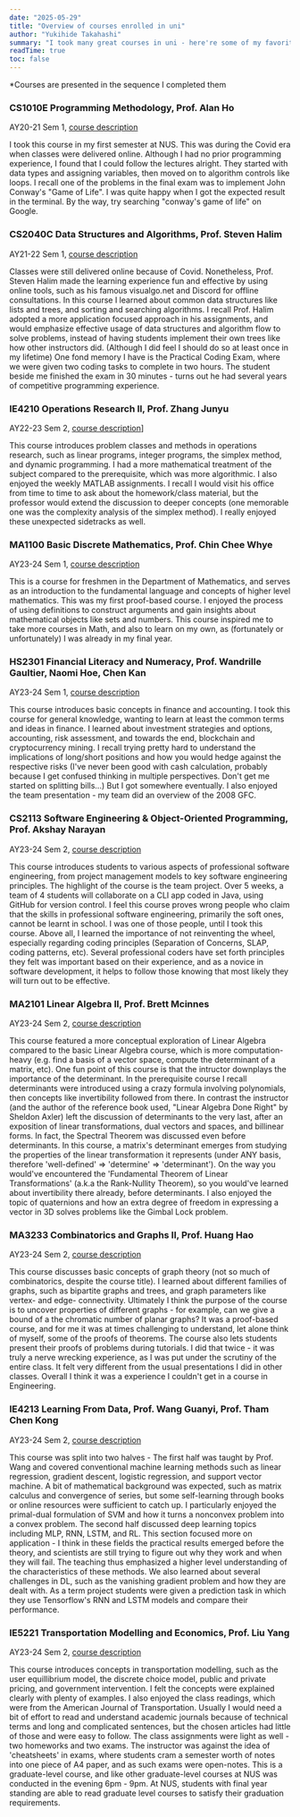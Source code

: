 ```yaml
---
date: "2025-05-29"
title: "Overview of courses enrolled in uni"
author: "Yukihide Takahashi"
summary: "I took many great courses in uni - here're some of my favorites"
readTime: true
toc: false
---
```


\*Courses are presented in the sequence I completed them

### CS1010E Programming Methodology, Prof. Alan Ho

AY20-21 Sem 1, [course description](https://nusmods.com/courses/CS1010E/programming-methodology)

I took this course in my first semester at NUS. This was during the Covid era when classes were delivered online. Although I had no prior programming experience, I found that I could follow the lectures alright. They started with data types and assigning variables, then moved on to algorithm controls like loops. I recall one of the problems in the final exam was to implement John Conway's \"Game of Life\". I was quite happy when I got the expected result in the terminal. By the way, try searching \"conway's game of life\" on Google.

### CS2040C Data Structures and Algorithms, Prof. Steven Halim

AY21-22 Sem 1, [course description](https://nusmods.com/courses/CS2040C/data-structures-and-algorithms)

Classes were still delivered online because of Covid. Nonetheless, Prof. Steven Halim made the learning experience fun and effective by using online tools, such as his famous visualgo.net and Discord for offline consultations. In this course I learned about common data structures like lists and trees, and sorting and searching algorithms. I recall Prof. Halim adopted a more application focused approach in his assignments, and would emphasize effective usage of data structures and algorithm flow to solve problems, instead of having students implement their own trees like how other instructors did. (Although I did feel I should do so at least once in my lifetime) One fond memory I have is the Practical Coding Exam, where we were given two coding tasks to complete in two hours. The student beside me finished the exam in 30 minutes - turns out he had several years of competitive programming experience.

### IE4210 Operations Research II, Prof. Zhang Junyu

AY22-23 Sem 2, [course description](https://nusmods.com/courses/IE4210/operations-research-ii)]

This course introduces problem classes and methods in operations research, such as linear programs, integer programs, the simplex method, and dynamic programming. I had a more mathematical treatment of the subject compared to the prerequisite, which was more algorithmic. I also enjoyed the weekly MATLAB assignments. I recall I would visit his office from time to time to ask about the homework/class material, but the professor would extend the discussion to deeper concepts (one memorable one was the complexity analysis of the simplex method). I really enjoyed these unexpected sidetracks as well.

### MA1100 Basic Discrete Mathematics, Prof. Chin Chee Whye

AY23-24 Sem 1, [course description](https://nusmods.com/courses/MA1100/basic-discrete-mathematics)

This is a course for freshmen in the Department of Mathematics, and serves as an introduction to the fundamental language and concepts of higher level mathematics. This was my first proof-based course. I enjoyed the process of using definitions to construct arguments and gain insights about mathematical objects like sets and numbers. This course inspired me to take more courses in Math, and also to learn on my own, as (fortunately or unfortunately) I was already in my final year.

### HS2301 Financial Literacy and Numeracy, Prof. Wandrille Gaultier, Naomi Hoe, Chen Kan

AY23-24 Sem 1, [course description](https://nusmods.com/courses/HS2301/financial-literacy-and-numeracy)

This course introduces basic concepts in finance and accounting. I took this course for general knowledge, wanting to learn at least the common terms and ideas in finance. I learned about investment strategies and options, accounting, risk assessment, and towards the end, blockchain and cryptocurrency mining. I recall trying pretty hard to understand the implications of long/short positions and how you would hedge against the respective risks (I've never been good with cash calculation, probably because I get confused thinking in multiple perspectives. Don't get me started on splitting bills...) But I got somewhere eventually. I also enjoyed the team presentation - my team did an overview of the 2008 GFC.

### CS2113 Software Engineering & Object-Oriented Programming, Prof. Akshay Narayan

AY23-24 Sem 2, [course description](https://nusmods.com/courses/CS2113/software-engineering-object-oriented-programming)

This course introduces students to various aspects of professional software engineering, from project management models to key software engineering principles. The highlight of the course is the team project. Over 5 weeks, a team of 4 students will collaborate on a CLI app coded in Java, using GitHub for version control. I feel this course proves wrong people who claim that the skills in professional software engineering, primarily the soft ones, cannot be learnt in school. I was one of those people, until I took this course. Above all, I learned the importance of not reinventing the wheel, especially regarding coding principles (Separation of Concerns, SLAP, coding patterns, etc). Several professional coders have set forth principles they felt was important based on their experience, and as a novice in software development, it helps to follow those knowing that most likely they will turn out to be effective.

### MA2101 Linear Algebra II, Prof. Brett Mcinnes

AY23-24 Sem 2, [course description](https://nusmods.com/courses/MA2101/linear-algebra-ii)

This course featured a more conceptual exploration of Linear Algebra compared to the basic Linear Algebra course, which is more computation-heavy (e.g. find a basis of a vector space, compute the determinant of a matrix, etc). One fun point of this course is that the intructor downplays the importance of the determinant. In the prerequisite course I recall determinants were introduced using a crazy formula involving polynomials, then concepts like invertibility followed from there. In contrast the instructor (and the author of the reference book used, \"Linear Algebra Done Right\" by Sheldon Axler) left the discussion of determinants to the very last, after an exposition of linear transformations, dual vectors and spaces, and billinear forms. In fact, the Spectral Theorem was discussed even before determinants. In this course, a matrix's determinant emerges from studying the properties of the linear transformation it represents (under ANY basis, therefore 'well-defined' => 'determine' => 'determinant'). On the way you would've encountered the 'Fundamental Theorem of Linear Transformations' (a.k.a the Rank-Nullity Theorem), so you would've learned about invertibility there already, before determinants. I also enjoyed the topic of quaternions and how an extra degree of freedom in expressing a vector in 3D solves problems like the Gimbal Lock problem.

### MA3233 Combinatorics and Graphs II, Prof. Huang Hao

AY23-24 Sem 2, [course description](https://nusmods.com/courses/MA3233/combinatorics-and-graphs-ii")

This course discusses basic concepts of graph theory (not so much of combinatorics, despite the course title). I learned about different families of graphs, such as bipartite graphs and trees, and graph parameters like vertex- and edge- connectivity. Ultimately I think the purpose of the course is to uncover properties of different graphs - for example, can we give a bound of a the chromatic number of planar graphs? It was a proof-based course, and for me it was at times challenging to understand, let alone think of myself, some of the proofs of theorems. The course also lets students present their proofs of problems during tutorials. I did that twice - it was truly a nerve wrecking experience, as I was put under the scrutiny of the entire class. It felt very different from the usual presentations I did in other classes. Overall I think it was a experience I couldn't get in a course in Engineering.

### IE4213 Learning From Data, Prof. Wang Guanyi, Prof. Tham Chen Kong

AY23-24 Sem 2, [course description](https://nusmods.com/courses/IE4213/learning-from-data")

This course was split into two halves - The first half was taught by Prof. Wang and covered conventional machine learning methods such as linear regression, gradient descent, logistic regression, and support vector machine. A bit of mathematical background was expected, such as matrix calculus and convergence of series, but some self-learning through books or online resources were sufficient to catch up. I particularly enjoyed the primal-dual formulation of SVM and how it turns a nonconvex problem into a convex problem. The second half discussed deep learning topics including MLP, RNN, LSTM, and RL. This section focused more on application - I think in these fields the practical results emerged before the theory, and scientists are still trying to figure out why they work and when they will fail. The teaching thus emphasized a higher level understanding of the characteristics of these methods. We also learned about several challenges in DL, such as the vanishing gradient problem and how they are dealt with. As a term project students were given a prediction task in which they use Tensorflow's RNN and LSTM models and compare their performance.

### IE5221 Transportation Modelling and Economics, Prof. Liu Yang

AY23-24 Sem 2, [course description](https://nusmods.com/courses/IE5221/transportation-modeling-and-economics)

This course introduces concepts in transportation modelling, such as the user equillibrium model, the discrete choice model, public and private pricing, and government intervention. I felt the concepts were explained clearly with plenty of examples. I also enjoyed the class readings, which were from the American Journal of Transportation. Usually I would need a bit of effort to read and understand academic journals because of technical terms and long and complicated sentences, but the chosen articles had little of those and were easy to follow. The class assignments were light as well - two homeworks and two exams. The instructor was against the idea of 'cheatsheets' in exams, where students cram a semester worth of notes into one piece of A4 paper, and as such exams were open-notes. This is a graduate-level course, and like other graduate-level courses at NUS was conducted in the evening 6pm - 9pm. At NUS, students with final year standing are able to read graduate level courses to satisfy their graduation requirements.
